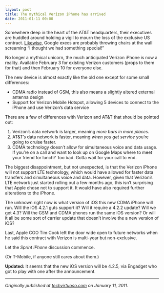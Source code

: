 ```yaml
---
layout: post
title: The mythical Verizon iPhone has arrived
date: 2011-01-11 00:00
---
```



Somewhere deep in the heart of the AT&T headquarters, their executives are huddled around holding a vigil to mourn the loss of the exclusive US contract. [Likewise](http://twitter.com/#!/mikestaszel/status/24863661805805568), Google execs are probably throwing chairs at the wall screaming “I thought we had something special!”

No longer a mythical unicorn, the much anticipated Verizon iPhone is now a reality. Available February 3 for existing Verizon customers (props to them for that) and then February 10 for everyone else.

The new device is almost exactly like the old one except for some small differences:

*   CDMA radio instead of GSM, this also means a slightly altered external antenna design
*   Support for Verizon Mobile Hotspot, allowing 5 devices to connect to the iPhone and use Verizon’s data service

There are a few of differences with Verizon and AT&T that should be pointed out:

1.  Verizon’s data network is larger, meaning _more bars in more places_.
2.  AT&T’s data network is faster, meaning _when you get service_ you’re going to cruise faster.
3.  CDMA technology doesn’t allow for simultaneous voice and data usage. If you’re on a call and want to look up on Google Maps where to meet your friend for lunch? Too bad. Gotta wait for your call to end.

The biggest disappointment, but not unexpected, is that the Verizon iPhone will not support LTE technology, which would have allowed for faster data transfers and simultaneous voice and data. However, given that Verizon’s LTE network just started rolling out a few months ago, this isn’t surprising that Apple chose not to support it. It would have also required further alterations to the iPhone.

The unknown right now is what version of iOS this new CDMA iPhone will run. Will the iOS 4.2.1 guts support it? Will it require a 4.2.2 update? Will we get 4.3? Will the GSM and CDMA phones run the same iOS version? Or will it all be some sort of carrier update that doesn’t involve the a new version of iOS?

Last, Apple COO Tim Cook left the door wide open to future networks when he said this contract with Verizon is multi-year but non-exclusive.

Let the _Sprint iPhone_ discussion commence.

(Or T-Mobile, if anyone still cares about them.)

**Updated:** It seems that the new iOS version will be 4.2.5, via Engadget who got to play with one after the announcement.

* * *

_Originally published at_ [_techvirtuoso.com_](http://techvirtuoso.com/2011/01/11/the-mythical-verizon-iphone-has-arrived/) _on January 11, 2011._
